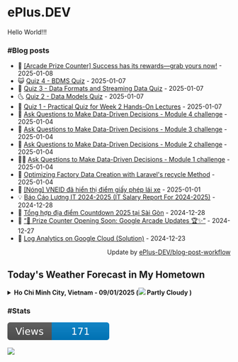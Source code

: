 # ePlus.DEV

Hello World!!!

### #Blog posts

- 🧰 [[Arcade Prize Counter] Success has its rewards—grab yours now!](https://eplus.dev/arcade-prize-counter-success-has-its-rewardsgrab-yours-now) - 2025-01-08 
- 😺 [Quiz 4 - BDMS Quiz](https://eplus.dev/quiz-4-bdms-quiz) - 2025-01-07 
- 🗽 [Quiz 3 - Data Formats and Streaming Data Quiz](https://eplus.dev/quiz-3-data-formats-and-streaming-data-quiz) - 2025-01-07 
- 🌜 [Quiz 2 - Data Models Quiz](https://eplus.dev/quiz-2-data-models-quiz) - 2025-01-07 
- 📝 [Quiz 1 - Practical Quiz for Week 2 Hands-On Lectures](https://eplus.dev/quiz-1-practical-quiz-for-week-2-hands-on-lectures) - 2025-01-07 
- 🚀 [Ask Questions to Make Data-Driven Decisions - Module 4 challenge](https://eplus.dev/ask-questions-to-make-data-driven-decisions-module-4-challenge) - 2025-01-04 
- 💼 [Ask Questions to Make Data-Driven Decisions - Module 3 challenge](https://eplus.dev/ask-questions-to-make-data-driven-decisions-module-3-challenge) - 2025-01-04 
- 🦣 [Ask Questions to Make Data-Driven Decisions - Module 2 challenge](https://eplus.dev/ask-questions-to-make-data-driven-decisions-module-2-challenge) - 2025-01-04 
- 👨‍🏫 [Ask Questions to Make Data-Driven Decisions - Module 1 challenge](https://eplus.dev/ask-questions-to-make-data-driven-decisions-module-1-challenge) - 2025-01-04 
- 🔭 [Optimizing Factory Data Creation with Laravel&#39;s recycle Method](https://eplus.dev/optimizing-factory-data-creation-with-laravels-recycle-method) - 2025-01-04 
- 🤡 [[Nóng] VNEID đã hiển thị điểm giấy phép lái xe](https://eplus.dev/nong-vneid-da-hien-thi-diem-giay-phep-lai-xe) - 2025-01-01 
- 💡 [Báo Cáo Lương IT 2024-2025 &lpar;IT Salary Report For 2024-2025&rpar;](https://eplus.dev/bao-cao-luong-it-2024-2025-it-salary-report-for-2024-2025) - 2024-12-28 
- 🦣 [Tổng hợp địa điểm Countdown 2025 tại Sài Gòn](https://eplus.dev/tong-hop-dia-diem-countdown-2025-tai-sai-gon) - 2024-12-28 
- 💪 [“🎉 Prize Counter Opening Soon: Google Arcade Updates 🏆✨”](https://eplus.dev/prize-counter-opening-soon-google-arcade-updates) - 2024-12-27 
- 🤡 [Log Analytics on Google Cloud &lpar;Solution&rpar;](https://eplus.dev/log-analytics-on-google-cloud-solution) - 2024-12-23 


<div align="right">
    Update by <a target="_blank" href="https://github.com/ePlus-DEV/blog-post-workflow">ePlus-DEV/blog-post-workflow</a>
</div>


## Today's Weather Forecast in My Hometown



<details>
    <summary><b>Ho Chi Minh City, Vietnam - 09/01/2025 (<img src="https://cdn.weatherapi.com/weather/64x64/day/116.png" width="25" /> Partly Cloudy )</b>
    </summary>

    
<table>
    <tr>
        <th>Hour</th>
        <td>00:00</td><td>01:00</td><td>02:00</td><td>03:00</td><td>04:00</td><td>05:00</td><td>06:00</td><td>07:00</td><td>08:00</td><td>09:00</td><td>10:00</td><td>11:00</td><td>12:00</td><td>13:00</td><td>14:00</td><td>15:00</td><td>16:00</td><td>17:00</td><td>18:00</td><td>19:00</td><td>20:00</td><td>21:00</td><td>22:00</td><td>23:00</td>
    </tr>
    <tr>
        <th>Weather</th>
        <td><img src="https://cdn.weatherapi.com/weather/64x64/night/113.png"></img></td><td><img src="https://cdn.weatherapi.com/weather/64x64/night/113.png"></img></td><td><img src="https://cdn.weatherapi.com/weather/64x64/night/113.png"></img></td><td><img src="https://cdn.weatherapi.com/weather/64x64/night/116.png"></img></td><td><img src="https://cdn.weatherapi.com/weather/64x64/night/116.png"></img></td><td><img src="https://cdn.weatherapi.com/weather/64x64/night/116.png"></img></td><td><img src="https://cdn.weatherapi.com/weather/64x64/night/116.png"></img></td><td><img src="https://cdn.weatherapi.com/weather/64x64/day/113.png"></img></td><td><img src="https://cdn.weatherapi.com/weather/64x64/day/116.png"></img></td><td><img src="https://cdn.weatherapi.com/weather/64x64/day/116.png"></img></td><td><img src="https://cdn.weatherapi.com/weather/64x64/day/116.png"></img></td><td><img src="https://cdn.weatherapi.com/weather/64x64/day/116.png"></img></td><td><img src="https://cdn.weatherapi.com/weather/64x64/day/116.png"></img></td><td><img src="https://cdn.weatherapi.com/weather/64x64/day/116.png"></img></td><td><img src="https://cdn.weatherapi.com/weather/64x64/day/116.png"></img></td><td><img src="https://cdn.weatherapi.com/weather/64x64/day/116.png"></img></td><td><img src="https://cdn.weatherapi.com/weather/64x64/day/116.png"></img></td><td><img src="https://cdn.weatherapi.com/weather/64x64/day/113.png"></img></td><td><img src="https://cdn.weatherapi.com/weather/64x64/night/113.png"></img></td><td><img src="https://cdn.weatherapi.com/weather/64x64/night/113.png"></img></td><td><img src="https://cdn.weatherapi.com/weather/64x64/night/113.png"></img></td><td><img src="https://cdn.weatherapi.com/weather/64x64/night/113.png"></img></td><td><img src="https://cdn.weatherapi.com/weather/64x64/night/116.png"></img></td><td><img src="https://cdn.weatherapi.com/weather/64x64/night/113.png"></img></td>
    </tr>
    <tr>
        <th>Condition</th>
        <td width="200px">Clear </td><td width="200px">Clear </td><td width="200px">Clear</td><td width="200px">Partly Cloudy </td><td width="200px">Partly Cloudy </td><td width="200px">Partly Cloudy </td><td width="200px">Partly Cloudy </td><td width="200px">Sunny</td><td width="200px">Partly Cloudy </td><td width="200px">Partly Cloudy </td><td width="200px">Partly Cloudy </td><td width="200px">Partly Cloudy </td><td width="200px">Partly Cloudy </td><td width="200px">Partly Cloudy </td><td width="200px">Partly Cloudy </td><td width="200px">Partly Cloudy </td><td width="200px">Partly Cloudy </td><td width="200px">Sunny</td><td width="200px">Clear </td><td width="200px">Clear </td><td width="200px">Clear </td><td width="200px">Clear </td><td width="200px">Partly Cloudy </td><td width="200px">Clear </td>
    </tr>
    <tr>
        <th>Temperature</th>
        <td>23.6 °C</td><td>23.5 °C</td><td>24 °C</td><td>23.2 °C</td><td>23.1 °C</td><td>22.9 °C</td><td>22.7 °C</td><td>23.2 °C</td><td>24.9 °C</td><td>26.6 °C</td><td>28.1 °C</td><td>29.7 °C</td><td>31.2 °C</td><td>32.2 °C</td><td>32.4 °C</td><td>32.2 °C</td><td>31.7 °C</td><td>30.1 °C</td><td>27.3 °C</td><td>25.6 °C</td><td>25 °C</td><td>24.9 °C</td><td>24.9 °C</td><td>24.8 °C</td>
    </tr>
    <tr>
        <th>Wind</th>
        <td>6.1 kph</td><td>5 kph</td><td>3.6 kph</td><td>2.9 kph</td><td>2.5 kph</td><td>3.6 kph</td><td>6.1 kph</td><td>7.6 kph</td><td>9.4 kph</td><td>9.4 kph</td><td>8.3 kph</td><td>7.9 kph</td><td>6.1 kph</td><td>4.7 kph</td><td>3.6 kph</td><td>4.3 kph</td><td>4.3 kph</td><td>7.9 kph</td><td>12.6 kph</td><td>14.8 kph</td><td>12.2 kph</td><td>8.3 kph</td><td>6.5 kph</td><td>5 kph</td>
    </tr>
</table>


<div align="right">
    Updated at: 2025-01-08T19:11:15Z - by <a target="_blank"
        href="https://github.com/ePlus-DEV/weather-forecast">ePlus-DEV/weather-forecast</a>
</div>
</details>


### #Stats

[![Image of counter](https://github.com/ePlus-DEV/view-counter/blob/main/svg/685088620/badge.svg)](https://github.com/ePlus-DEV/view-counter/blob/main/readme/685088620/week.md)

![](https://komarev.com/ghpvc/?username=ePlus-DEV&style=for-the-badge)
